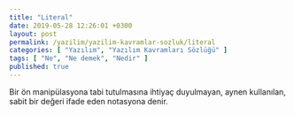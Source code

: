```yaml
---
title: "Literal"
date: 2019-05-28 12:26:01 +0300
layout: post
permalink: /yazilim/yazilim-kavramlar-sozluk/literal
categories: [ "Yazılım", "Yazılım Kavramları Sözlüğü" ]
tags: [ "Ne", "Ne demek", "Nedir" ]
published: true
---
```


Bir ön manipülasyona tabi tutulmasına ihtiyaç duyulmayan, aynen kullanılan, sabit bir değeri ifade eden notasyona denir.